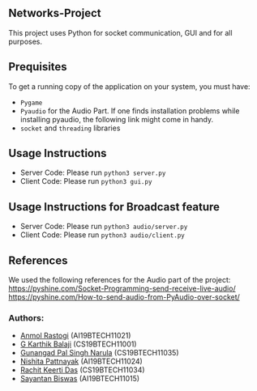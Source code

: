 ## Networks-Project

This project uses Python for socket communication, GUI and for all purposes. 

## Prequisites 

To get a running copy of the application on your system, you must have:

- `Pygame`
- `Pyaudio` for the Audio Part. If one finds installation problems while installing pyaudio, the following link might come in handy.
- `socket` and `threading` libraries

## Usage Instructions
- Server Code:
Please run `python3 server.py`
- Client Code:
Please run `python3 gui.py`
## Usage Instructions for Broadcast feature
- Server Code:
Please run `python3 audio/server.py`
- Client Code:
Please run `python3 audio/client.py`

## References
We used the following references for the Audio part of the project:  
https://pyshine.com/Socket-Programming-send-receive-live-audio/
https://pyshine.com/How-to-send-audio-from-PyAudio-over-socket/

### Authors: 

- [Anmol Rastogi](https://github.com/Anmol42) (AI19BTECH11021)
- [G Karthik Balaji](https://github.com/dark-trojan) (CS19BTECH11001)
- [Gunangad Pal Singh Narula](https://github.com/Angad11121) (CS19BTECH11035)
- [Nishita Pattnayak](https://github.com/nishita-09) (AI19BTECH11024)
- [Rachit Keerti Das](https://github.com/RachitKeertiDas) (CS19BTECH11034)
- [Sayantan Biswas](https://github.com/sayantan0013) (AI19BTECH11015)
